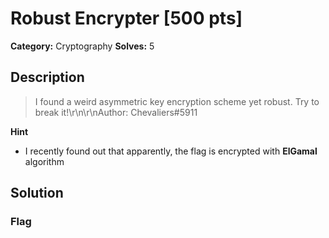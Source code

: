 # Robust Encrypter [500 pts]

**Category:** Cryptography
**Solves:** 5

## Description
>I found a weird asymmetric key encryption scheme yet robust. Try to break it!\r\n\r\nAuthor: Chevaliers#5911

**Hint**
* I recently found out that apparently, the flag is encrypted with **ElGamal** algorithm

## Solution

### Flag

